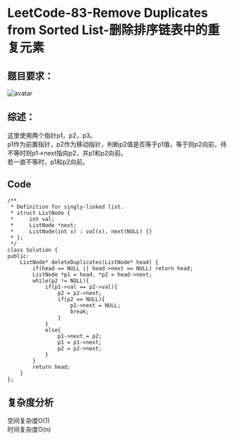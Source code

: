 # LeetCode-83-Remove Duplicates from Sorted List-删除排序链表中的重复元素

## 题目要求：
![avatar](https:///github.com/JakeChanFangZiyuan20/MyLeetCode/blob/master/img/83.png)


## 综述：
这里使用两个指针p1，p2，p3。  
p1作为前置指针，p2作为移动指针，判断p2值是否等于p1值，等于则p2向前，待不等时则p1->next指向p2，并p1和p2向前。  
若一直不等时，p1和p2向前。  

## Code
```
/**
 * Definition for singly-linked list.
 * struct ListNode {
 *     int val;
 *     ListNode *next;
 *     ListNode(int x) : val(x), next(NULL) {}
 * };
 */
class Solution {
public:
    ListNode* deleteDuplicates(ListNode* head) {
        if(head == NULL || head->next == NULL) return head;
        ListNode *p1 = head, *p2 = head->next;
        while(p2 != NULL){
            if(p1->val == p2->val){
                p2 = p2->next;
                if(p2 == NULL){
                    p1->next = NULL;
                    break;
                }
            }
            else{
                p1->next = p2;
                p1 = p1->next;
                p2 = p2->next;
            }
        }
        return head;
    }
};
```
  


## 复杂度分析
空间复杂度O(1)  
时间复杂度O(n)

